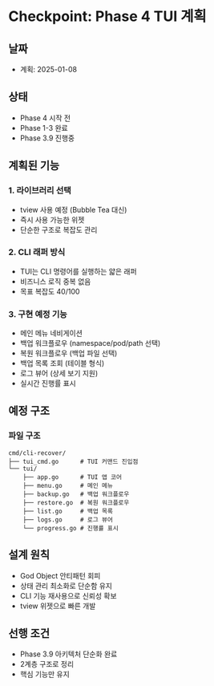 # Checkpoint: Phase 4 TUI 계획

## 날짜
- 계획: 2025-01-08

## 상태
- Phase 4 시작 전
- Phase 1-3 완료
- Phase 3.9 진행중

## 계획된 기능
### 1. 라이브러리 선택
- tview 사용 예정 (Bubble Tea 대신)
- 즉시 사용 가능한 위젯
- 단순한 구조로 복잡도 관리

### 2. CLI 래퍼 방식
- TUI는 CLI 명령어를 실행하는 얇은 래퍼
- 비즈니스 로직 중복 없음
- 목표 복잡도 40/100

### 3. 구현 예정 기능
- 메인 메뉴 네비게이션
- 백업 워크플로우 (namespace/pod/path 선택)
- 복원 워크플로우 (백업 파일 선택)
- 백업 목록 조회 (테이블 형식)
- 로그 뷰어 (상세 보기 지원)
- 실시간 진행률 표시

## 예정 구조
### 파일 구조
```
cmd/cli-recover/
├── tui_cmd.go      # TUI 커맨드 진입점
└── tui/
    ├── app.go      # TUI 앱 코어
    ├── menu.go     # 메인 메뉴
    ├── backup.go   # 백업 워크플로우
    ├── restore.go  # 복원 워크플로우
    ├── list.go     # 백업 목록
    ├── logs.go     # 로그 뷰어
    └── progress.go # 진행률 표시
```

## 설계 원칙
- God Object 안티패턴 회피
- 상태 관리 최소화로 단순함 유지
- CLI 기능 재사용으로 신뢰성 확보
- tview 위젯으로 빠른 개발

## 선행 조건
- Phase 3.9 아키텍처 단순화 완료
- 2계층 구조로 정리
- 핵심 기능만 유지